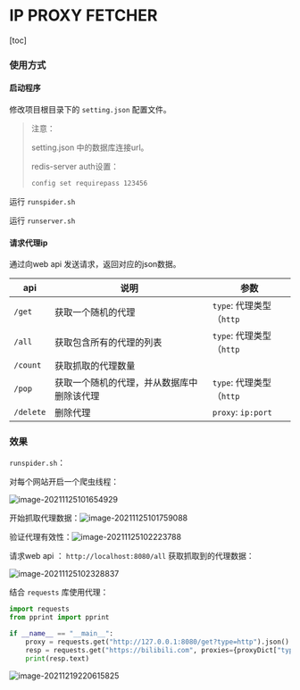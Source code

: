 

# IP PROXY FETCHER

[toc]

### 使用方式

#### 启动程序

修改项目根目录下的 `setting.json` 配置文件。

> 注意：
>
> setting.json 中的数据库连接url。
>
> redis-server auth设置：
>
> ```bash
> config set requirepass 123456
> ```

运行 `runspider.sh` 

运行 `runserver.sh` 

#### 请求代理ip

通过向web api 发送请求，返回对应的json数据。

| api       | 说明                                       | 参数                                 |
| --------- | ------------------------------------------ | ------------------------------------ |
| `/get`    | 获取一个随机的代理                         | `type`: 代理类型（`http` | `https`)  |
| `/all`    | 获取包含所有的代理的列表                   | `type`: 代理类型（`http` | `https`)  |
| `/count`  | 获取抓取的代理数量                         |                                      |
| `/pop`    | 获取一个随机的代理，并从数据库中删除该代理 | `type`: 代理类型（`http` | `https`） |
| `/delete` | 删除代理                                   | `proxy`: `ip:port`                   |

### 效果

`runspider.sh`：

对每个网站开启一个爬虫线程：

![image-20211125101654929](https://ni187note-pics.oss-cn-hangzhou.aliyuncs.com/notes-img/image-20211125101723222.png)

开始抓取代理数据：![image-20211125101759088](https://ni187note-pics.oss-cn-hangzhou.aliyuncs.com/notes-img/image-20211125101759088.png)

验证代理有效性：![image-20211125102223788](https://ni187note-pics.oss-cn-hangzhou.aliyuncs.com/notes-img/image-20211125102223788.png)

请求web api ： `http://localhost:8080/all` 获取抓取到的代理数据：

![image-20211125102328837](https://ni187note-pics.oss-cn-hangzhou.aliyuncs.com/notes-img/image-20211125102328837.png)

结合 `requests` 库使用代理：

```python
import requests
from pprint import pprint

if __name__ == "__main__":
    proxy = requests.get("http://127.0.0.1:8080/get?type=http").json()
    resp = requests.get("https://bilibili.com", proxies={proxyDict["type"]: proxyDict["proxy"]})
    print(resp.text)
```

![image-20211219220615825](https://ni187note-pics.oss-cn-hangzhou.aliyuncs.com/notes-img/image-20211219220615825.png)

